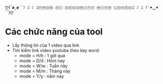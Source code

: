ღ(¯`◕‿◕´¯) ♫ ♪ ♫ⒻⓇⓄⓂ ⒶⒾ ⓈⒺⒸⓊⓇⒾⓉⓎ ⓌⒾⓉⒽ ⓁⓄⓋⒺⓈ♫ ♪ ♫ (¯`◕‿◕´¯)ღ
# Các chức năng của tool
- Lấy thông tin của 1 video qua link
- Tìm kiếm link video youtube theo key word:
    - mode = H/h : 1 giờ qua
    - mode = D/d : Hôm nay
    - mode = W/w : Tuần này
    - mode = M/m : Tháng này
    - mode = Y/y : năm nay




    
